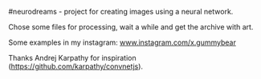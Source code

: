 #neurodreams - project for creating images using a neural network.

Chose some files for processing, wait a while and get the archive with art.

Some examples in my instagram: www.instagram.com/x.gummybear

Thanks Andrej Karpathy for inspiration (https://github.com/karpathy/convnetjs).
